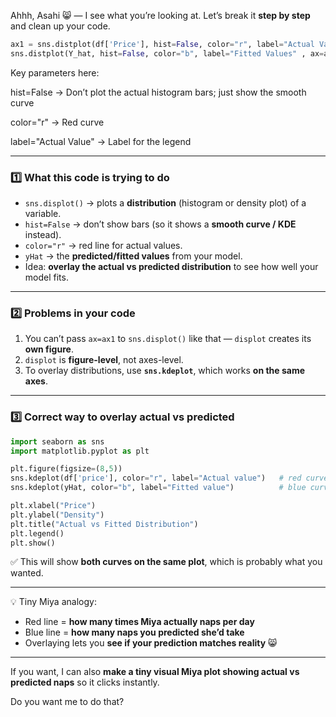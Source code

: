 Ahhh, Asahi 😸 — I see what you’re looking at. Let’s break it **step by step** and clean up your code.

```python
ax1 = sns.distplot(df['Price'], hist=False, color="r", label="Actual Value")
sns.distplot(Y_hat, hist=False, color="b", label="Fitted Values" , ax=ax1
```
Key parameters here:

hist=False → Don’t plot the actual histogram bars; just show the smooth curve

color="r" → Red curve

label="Actual Value" → Label for the legend

---

### **1️⃣ What this code is trying to do**

* `sns.displot()` → plots a **distribution** (histogram or density plot) of a variable.
* `hist=False` → don’t show bars (so it shows a **smooth curve / KDE** instead).
* `color="r"` → red line for actual values.
* `yHat` → the **predicted/fitted values** from your model.
* Idea: **overlay the actual vs predicted distribution** to see how well your model fits.

---

### **2️⃣ Problems in your code**

1. You can’t pass `ax=ax1` to `sns.displot()` like that — `displot` creates its **own figure**.
2. `displot` is **figure-level**, not axes-level.
3. To overlay distributions, use **`sns.kdeplot`**, which works **on the same axes**.

---

### **3️⃣ Correct way to overlay actual vs predicted**

```python
import seaborn as sns
import matplotlib.pyplot as plt

plt.figure(figsize=(8,5))
sns.kdeplot(df['price'], color="r", label="Actual value")   # red curve
sns.kdeplot(yHat, color="b", label="Fitted value")          # blue curve

plt.xlabel("Price")
plt.ylabel("Density")
plt.title("Actual vs Fitted Distribution")
plt.legend()
plt.show()
```

✅ This will show **both curves on the same plot**, which is probably what you wanted.

---

💡 Tiny Miya analogy:

* Red line = **how many times Miya actually naps per day**
* Blue line = **how many naps you predicted she’d take**
* Overlaying lets you **see if your prediction matches reality** 😸

---

If you want, I can also **make a tiny visual Miya plot showing actual vs predicted naps** so it clicks instantly.

Do you want me to do that?
